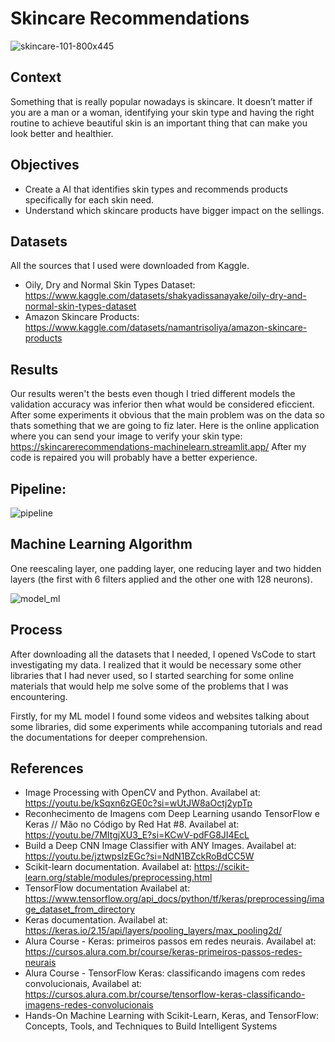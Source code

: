 # Skincare Recommendations

![skincare-101-800x445](https://github.com/user-attachments/assets/4f39145b-9ec8-42d1-a90e-4faec3c09a3c)

## Context
Something that is really popular nowadays is skincare. It doesn’t matter if you are a man or a woman, identifying your 
skin type and having the right routine to achieve beautiful skin is an important thing that can make you look better 
and healthier.

## Objectives
- Create a AI that identifies skin types and recommends products specifically for each skin need.
- Understand which skincare products have bigger impact on the sellings.

## Datasets
All the sources that I used were downloaded from Kaggle.
 - Oily, Dry and Normal Skin Types Dataset: https://www.kaggle.com/datasets/shakyadissanayake/oily-dry-and-normal-skin-types-dataset
 - Amazon Skincare Products: https://www.kaggle.com/datasets/namantrisoliya/amazon-skincare-products

## Results
Our results weren't the bests even though I tried different models the validation accuracy was inferior then what would be considered
eficcient. After some experiments it obvious that the main problem was on the data so thats something that we are going to fiz later.
Here is the online application where you can send your image to verify your skin type: https://skincarerecommendations-machinelearn.streamlit.app/
After my code is repaired you will probably have a better experience.

## Pipeline:
![pipeline](https://github.com/user-attachments/assets/e18d4ab7-f2f3-49b3-b984-59b760f6633e)

## Machine Learning Algorithm
One reescaling layer, one padding layer, one reducing layer and two hidden layers (the first with 6 filters applied and the other one with 128 neurons).

![model_ml](https://github.com/user-attachments/assets/bce8677d-31d6-4d9e-9b6b-c14e207f1ff5)

## Process
After downloading all the datasets that I needed, I opened VsCode to start investigating my data. I realized that it would
be necessary some other libraries  that I  had never used, so I started searching for some online materials that would help 
me solve some of the problems that I was encountering.

Firstly, for my ML model I found some videos and websites talking about some libraries, did some experiments while accompaning 
tutorials and read the documentations for deeper comprehension.

## References

- Image Processing with OpenCV and Python. Availabel at: https://youtu.be/kSqxn6zGE0c?si=wUtJW8aOctj2ypTp
- Reconhecimento de Imagens com Deep Learning usando TensorFlow e Keras // Mão no Código by Red Hat #8. Availabel at: https://youtu.be/7MItgjXU3_E?si=KCwV-pdFG8JI4EcL
- Build a Deep CNN Image Classifier with ANY Images. Availabel at:  https://youtu.be/jztwpsIzEGc?si=NdN1BZckRoBdCC5W
- Scikit-learn documentation. Availabel at: https://scikit-learn.org/stable/modules/preprocessing.html
- TensorFlow documentation Availabel at: https://www.tensorflow.org/api_docs/python/tf/keras/preprocessing/image_dataset_from_directory
- Keras documentation. Availabel at: https://keras.io/2.15/api/layers/pooling_layers/max_pooling2d/
- Alura Course - Keras: primeiros passos em redes neurais. Availabel at: https://cursos.alura.com.br/course/keras-primeiros-passos-redes-neurais
- Alura Course - TensorFlow Keras: classificando imagens com redes convolucionais, Availabel at: https://cursos.alura.com.br/course/tensorflow-keras-classificando-imagens-redes-convolucionais
- Hands-On Machine Learning with Scikit-Learn, Keras, and TensorFlow: Concepts, Tools, and Techniques to Build Intelligent Systems
